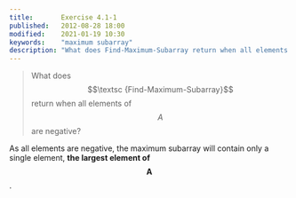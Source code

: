 ```yaml
---
title:       Exercise 4.1-1
published:   2012-08-28 18:00
modified:    2021-01-19 10:30
keywords:    "maximum subarray"
description: "What does Find-Maximum-Subarray return when all elements of the array are negative?"
---
```


> What does $$\textsc {Find-Maximum-Subarray}$$ return when all elements of $$A$$ are negative?

As all elements are negative, the maximum subarray will contain only a single element, **the largest element of $$\bm {A}$$**.
